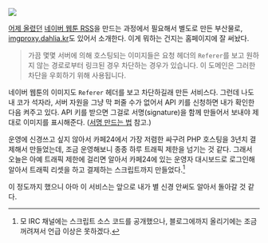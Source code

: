 ![](https://41.media.tumblr.com/tumblr_lk9e8gx0hI1qz6t91o1_1280.png)

[어제 올렸던][1] [네이버 웹툰 RSS][2]을 만드는 과정에서 필요해서 별도로 만든 부산물로, [imgproxy.dahlia.kr][3]도 있어서 소개한다. 이게 뭐하는 건지는 홈페이지에 잘 써놨다.

> 가끔 몇몇 서버에 의해 호스팅되는 이미지들은 요청 헤더의 `Referer`를 보고 원하지 않는 경로로부터 링크된 경우 차단하는 경우가 있습니다. 이 도메인은 그러한 차단을 우회하기 위해 사용됩니다.

네이버 웹툰의 이미지도 `Referer` 헤더를 보고 차단하길래 만든 서비스다. 그런데 나도 내 코가 석자라, 서버 자원을 그냥 막 퍼줄 수가 없어서 API 키를 신청하면 내가 확인한 다음 켜주고 있다. API 키를 받으면 그걸로 서명(signature)을 함께 만들어서 보내야 제대로 이미지를 표시해준다. ([서명 만드는 법][4] 참고.)

운영에 신경쓰고 싶지 않아서 카페24에서 가장 저렴한 싸구려 PHP 호스팅을 3년치 결제해서 만들었는데, 조금 운영해보니 종종 하루 트래픽 제한을 넘기는 것 같다. 그래서 오늘은 아예 트래픽 제한에 걸리면 알아서 카페24에 있는 운영자 대시보드로 로그인해 알아서 트래픽 리셋을 하고 결제하는 스크립트까지 만들었다.[^1]

이 정도까지 했으니 아마 이 서비스는 앞으로 내가 별 신경 안써도 알아서 돌아갈 것 같다.

[^1]: 모 IRC 채널에는 스크립트 소스 코드를 공개했으나, 블로그에까지 올리기에는 조금 꺼려져서 언급 이상은 못하겠다.

[1]: https://blog.hongminhee.org/2011/04/25/4920306992/
[2]: http://navercomicfeed.ep.io/
[3]: http://imgproxy.dahlia.kr/
[4]: http://imgproxy.dahlia.kr/#signature

